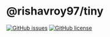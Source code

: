 # @rishavroy97/tiny

[![GitHub issues](https://img.shields.io/github/issues/rishavroy97/tiny)](https://github.com/rishavroy97/tiny/issues)
[![GitHub license](https://img.shields.io/github/license/rishavroy97/tiny)](https://github.com/rishavroy97/tiny)
